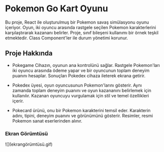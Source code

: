 <h1>Pokemon Go Kart Oyunu</h1>
Bu proje, React ile oluşturulmuş bir Pokemon savaş simülasyonu oyunu içeriyor. Oyun, iki oyuncu arasında rastgele seçilen Pokemon karakterlerini karşılaştırarak kazananı belirler. Proje, sınıf bileşeni kullanımı bir örnek teşkil etmektedir. Class Component'ler ile durum yönetimi korunur.

<h2>Proje Hakkında</h2>

- Pokegame Cihazın, oyunun ana kontrolünü sağlar. Rastgele Pokemon'ları iki oyuncu arasında ödeme yapar ve bir oyuncunun toplam deneyim puanını hesaplar. Sonuçları Pokedex cihaza ileterek ekrana getirir.

- Pokedex üyesi, oyun oyuncusunun Pokemon'larını gösterir. Aynı zamanda toplam deneyim puanını ve oyun kazananını belirlemek için kullanılır. Kazanan oyuncuyu vurgulamak için stil ve temel özellikleri içerir.

- Pokecard ürünü, onu bir Pokemon karakterini temsil eder. Karakterin adını, tipini, deneyim puanını ve görünümünü gösterir. Resimler, resmi Pokemon sanat eserlerinden alınır.

<h3>Ekran Görümtüsü</h3>
![](ekrangörümtüsü.gif)
